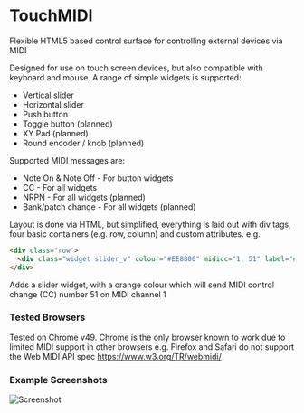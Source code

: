 # TouchMIDI
Flexible HTML5 based control surface for controlling external devices via MIDI

Designed for use on touch screen devices, but also compatible with keyboard and mouse. A range of simple widgets is supported:
 * Vertical slider
 * Horizontal slider
 * Push button
 * Toggle button (planned)
 * XY Pad (planned)
 * Round encoder / knob (planned)

Supported MIDI messages are:
 * Note On & Note Off - For button widgets
 * CC - For all widgets
 * NRPN - For all widgets (planned)
 * Bank/patch change - For all widgets (planned)

Layout is done via HTML, but simplified, everything is laid out with div tags, four basic containers (e.g. row, column) and custom attributes. e.g.
```html
<div class="row">
  <div class="widget slider_v" colour="#EE8800" midicc="1, 51" label="#"></div>
</div>
```
Adds a slider widget, with a orange colour which will send MIDI control change (CC) number 51 on MIDI channel 1

### Tested Browsers
Tested on Chrome v49. Chrome is the only browser known to work due to limited MIDI support in other browsers e.g. Firefox and Safari do not support the Web MIDI API spec https://www.w3.org/TR/webmidi/

### Example Screenshots
![Screenshot](https://cloud.githubusercontent.com/assets/14982936/14171601/b0087d10-f72b-11e5-9369-19930949bdb9.png)
